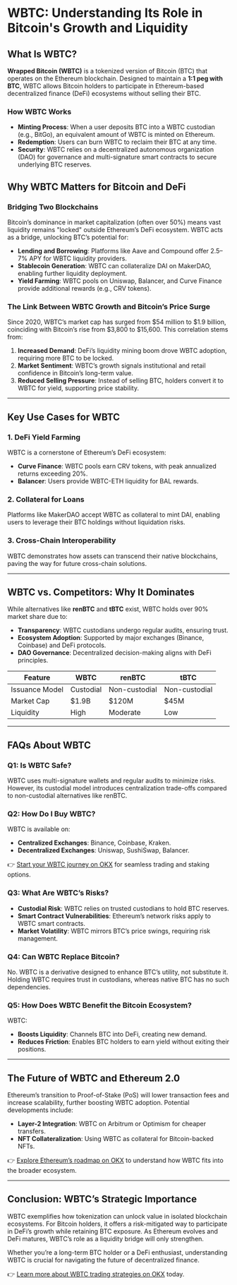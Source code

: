 # WBTC: Understanding Its Role in Bitcoin's Growth and Liquidity  

## What Is WBTC?  

**Wrapped Bitcoin (WBTC)** is a tokenized version of Bitcoin (BTC) that operates on the Ethereum blockchain. Designed to maintain a **1:1 peg with BTC**, WBTC allows Bitcoin holders to participate in Ethereum-based decentralized finance (DeFi) ecosystems without selling their BTC.  

### How WBTC Works  
- **Minting Process**: When a user deposits BTC into a WBTC custodian (e.g., BitGo), an equivalent amount of WBTC is minted on Ethereum.  
- **Redemption**: Users can burn WBTC to reclaim their BTC at any time.  
- **Security**: WBTC relies on a decentralized autonomous organization (DAO) for governance and multi-signature smart contracts to secure underlying BTC reserves.  

## Why WBTC Matters for Bitcoin and DeFi  

### Bridging Two Blockchains  
Bitcoin’s dominance in market capitalization (often over 50%) means vast liquidity remains "locked" outside Ethereum’s DeFi ecosystem. WBTC acts as a bridge, unlocking BTC’s potential for:  
- **Lending and Borrowing**: Platforms like Aave and Compound offer 2.5–7% APY for WBTC liquidity providers.  
- **Stablecoin Generation**: WBTC can collateralize DAI on MakerDAO, enabling further liquidity deployment.  
- **Yield Farming**: WBTC pools on Uniswap, Balancer, and Curve Finance provide additional rewards (e.g., CRV tokens).  

### The Link Between WBTC Growth and Bitcoin’s Price Surge  
Since 2020, WBTC’s market cap has surged from $54 million to $1.9 billion, coinciding with Bitcoin’s rise from $3,800 to $15,600. This correlation stems from:  
1. **Increased Demand**: DeFi’s liquidity mining boom drove WBTC adoption, requiring more BTC to be locked.  
2. **Market Sentiment**: WBTC’s growth signals institutional and retail confidence in Bitcoin’s long-term value.  
3. **Reduced Selling Pressure**: Instead of selling BTC, holders convert it to WBTC for yield, supporting price stability.  

---

## Key Use Cases for WBTC  

### 1. **DeFi Yield Farming**  
WBTC is a cornerstone of Ethereum’s DeFi ecosystem:  
- **Curve Finance**: WBTC pools earn CRV tokens, with peak annualized returns exceeding 20%.  
- **Balancer**: Users provide WBTC-ETH liquidity for BAL rewards.  

### 2. **Collateral for Loans**  
Platforms like MakerDAO accept WBTC as collateral to mint DAI, enabling users to leverage their BTC holdings without liquidation risks.  

### 3. **Cross-Chain Interoperability**  
WBTC demonstrates how assets can transcend their native blockchains, paving the way for future cross-chain solutions.  

---

## WBTC vs. Competitors: Why It Dominates  

While alternatives like **renBTC** and **tBTC** exist, WBTC holds over 90% market share due to:  
- **Transparency**: WBTC custodians undergo regular audits, ensuring trust.  
- **Ecosystem Adoption**: Supported by major exchanges (Binance, Coinbase) and DeFi protocols.  
- **DAO Governance**: Decentralized decision-making aligns with DeFi principles.  

| Feature        | WBTC         | renBTC       | tBTC         |  
|----------------|--------------|--------------|--------------|  
| Issuance Model | Custodial    | Non-custodial| Non-custodial|  
| Market Cap     | $1.9B        | $120M        | $45M         |  
| Liquidity      | High         | Moderate     | Low          |  

---

## FAQs About WBTC  

### Q1: Is WBTC Safe?  
WBTC uses multi-signature wallets and regular audits to minimize risks. However, its custodial model introduces centralization trade-offs compared to non-custodial alternatives like renBTC.  

### Q2: How Do I Buy WBTC?  
WBTC is available on:  
- **Centralized Exchanges**: Binance, Coinbase, Kraken.  
- **Decentralized Exchanges**: Uniswap, SushiSwap, Balancer.  

👉 [Start your WBTC journey on OKX](https://bit.ly/okx-bonus) for seamless trading and staking options.  

### Q3: What Are WBTC’s Risks?  
- **Custodial Risk**: WBTC relies on trusted custodians to hold BTC reserves.  
- **Smart Contract Vulnerabilities**: Ethereum’s network risks apply to WBTC smart contracts.  
- **Market Volatility**: WBTC mirrors BTC’s price swings, requiring risk management.  

### Q4: Can WBTC Replace Bitcoin?  
No. WBTC is a derivative designed to enhance BTC’s utility, not substitute it. Holding WBTC requires trust in custodians, whereas native BTC has no such dependencies.  

### Q5: How Does WBTC Benefit the Bitcoin Ecosystem?  
WBTC:  
- **Boosts Liquidity**: Channels BTC into DeFi, creating new demand.  
- **Reduces Friction**: Enables BTC holders to earn yield without exiting their positions.  

---

## The Future of WBTC and Ethereum 2.0  

Ethereum’s transition to Proof-of-Stake (PoS) will lower transaction fees and increase scalability, further boosting WBTC adoption. Potential developments include:  
- **Layer-2 Integration**: WBTC on Arbitrum or Optimism for cheaper transfers.  
- **NFT Collateralization**: Using WBTC as collateral for Bitcoin-backed NFTs.  

👉 [Explore Ethereum’s roadmap on OKX](https://bit.ly/okx-bonus) to understand how WBTC fits into the broader ecosystem.  

---

## Conclusion: WBTC’s Strategic Importance  

WBTC exemplifies how tokenization can unlock value in isolated blockchain ecosystems. For Bitcoin holders, it offers a risk-mitigated way to participate in DeFi’s growth while retaining BTC exposure. As Ethereum evolves and DeFi matures, WBTC’s role as a liquidity bridge will only strengthen.  

Whether you’re a long-term BTC holder or a DeFi enthusiast, understanding WBTC is crucial for navigating the future of decentralized finance.  

👉 [Learn more about WBTC trading strategies on OKX](https://bit.ly/okx-bonus) today.